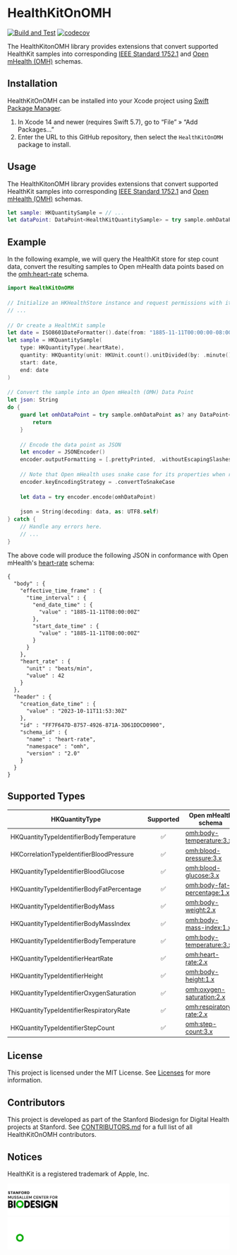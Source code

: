 <!--
                  
This source file is part of the HealthKitOnFHIR open source project

SPDX-FileCopyrightText: 2022 Stanford University and the project authors (see CONTRIBUTORS.md)

SPDX-License-Identifier: MIT
             
-->

# HealthKitOnOMH

[![Build and Test](https://github.com/StanfordBDHG/HealthKitOnOMH/actions/workflows/build-and-test.yml/badge.svg)](https://github.com/StanfordBDHG/HealthKitOnOMH/actions/workflows/build-and-test.yml)
[![codecov](https://codecov.io/gh/StanfordBDHG/HealthKitOnOMH/branch/main/graph/badge.svg?token=17BMMYE3AC)](https://codecov.io/gh/StanfordBDHG/HealthKitOnOMH)


The HealthKitonOMH library provides extensions that convert supported HealthKit samples into corresponding [IEEE Standard 1752.1](https://opensource.ieee.org/omh/1752) and [Open mHealth (OMH)](https://www.openmhealth.org/documentation/#/overview/get-started) schemas.


## Installation
HealthKitOnOMH can be installed into your Xcode project using [Swift Package Manager](https://github.com/apple/swift-package-manager).

1. In Xcode 14 and newer (requires Swift 5.7), go to “File” » “Add Packages...”
2. Enter the URL to this GitHub repository, then select the `HealthKitOnOMH` package to install.

## Usage

The HealthKitonOMH library provides extensions that convert supported HealthKit samples into corresponding [IEEE Standard 1752.1](https://opensource.ieee.org/omh/1752) and [Open mHealth (OMH)](https://www.openmhealth.org/documentation/#/overview/get-started) schemas.

```swift
let sample: HKQuantitySample = // ...
let dataPoint: DataPoint<HealthKitQuantitySample> = try sample.omhDataPoint
```

## Example

In the following example, we will query the HealthKit store for step count data, convert the resulting samples to Open mHealth data points based on the [omh:heart-rate](https://www.openmhealth.org/documentation/#/schema-docs/schema-library/schemas/omh_heart-rate) schema.

```swift
import HealthKitOnOMH

// Initialize an HKHealthStore instance and request permissions with it
// ...

// Or create a HealthKit sample
let date = ISO8601DateFormatter().date(from: "1885-11-11T00:00:00-08:00") ?? .now
let sample = HKQuantitySample(
    type: HKQuantityType(.heartRate),
    quantity: HKQuantity(unit: HKUnit.count().unitDivided(by: .minute()), doubleValue: 42.0),
    start: date,
    end: date
)

// Convert the sample into an Open mHealth (OMH) Data Point
let json: String
do {
    guard let omhDataPoint = try sample.omhDataPoint as? any DataPoint<HeartRate> else {
        return
    }
            
    // Encode the data point as JSON
    let encoder = JSONEncoder()
    encoder.outputFormatting = [.prettyPrinted, .withoutEscapingSlashes, .sortedKeys]
    
    // Note that Open mHealth uses snake case for its properties when represented in JSON
    encoder.keyEncodingStrategy = .convertToSnakeCase
            
    let data = try encoder.encode(omhDataPoint)
            
    json = String(decoding: data, as: UTF8.self)
} catch {
    // Handle any errors here.
    // ...
}
```

The above code will produce the following JSON in conformance with Open mHealth's [heart-rate](https://www.openmhealth.org/documentation/#/schema-docs/schema-library/schemas/omh_heart-rate) schema:

```
{
  "body" : {
    "effective_time_frame" : {
      "time_interval" : {
        "end_date_time" : {
          "value" : "1885-11-11T08:00:00Z"
        },
        "start_date_time" : {
          "value" : "1885-11-11T08:00:00Z"
        }
      }
    },
    "heart_rate" : {
      "unit" : "beats/min",
      "value" : 42
    }
  },
  "header" : {
    "creation_date_time" : {
      "value" : "2023-10-11T11:53:30Z"
    },
    "id" : "FF7F647D-8757-4926-871A-3D61DDCD0900",
    "schema_id" : {
      "name" : "heart-rate",
      "namespace" : "omh",
      "version" : "2.0"
    }
  }
}
```

## Supported Types

|HKQuantityType|Supported|Open mHealth schema|
|-------------|:---------:|-------------|
| HKQuantityTypeIdentifierBodyTemperature | :white_check_mark: | [omh:body-temperature:3.x](http://www.openmhealth.org/documentation/#/schema-docs/schema-library/schemas/omh_body-temperature) |
| HKCorrelationTypeIdentifierBloodPressure | :white_check_mark: | [omh:blood-pressure:3.x](http://www.openmhealth.org/documentation/#/schema-docs/schema-library/schemas/omh_blood-pressure) |
| HKQuantityTypeIdentifierBloodGlucose | :white_check_mark: | [omh:blood-glucose:3.x](http://www.openmhealth.org/documentation/#/schema-docs/schema-library/schemas/omh_blood-glucose) |
| HKQuantityTypeIdentifierBodyFatPercentage | :white_check_mark: | [omh:body-fat-percentage:1.x](http://www.openmhealth.org/documentation/#/schema-docs/schema-library/schemas/omh_body-fat-percentage) |
| HKQuantityTypeIdentifierBodyMass | :white_check_mark: | [omh:body-weight:2.x](http://www.openmhealth.org/documentation/#/schema-docs/schema-library/schemas/omh_body-weight) |
| HKQuantityTypeIdentifierBodyMassIndex | :white_check_mark: | [omh:body-mass-index:1.x](http://www.openmhealth.org/documentation/#/schema-docs/schema-library/schemas/omh_body-mass-index) |
| HKQuantityTypeIdentifierBodyTemperature | :white_check_mark: | [omh:body-temperature:3.x](http://www.openmhealth.org/documentation/#/schema-docs/schema-library/schemas/omh_body-temperature) |
| HKQuantityTypeIdentifierHeartRate | :white_check_mark: | [omh:heart-rate:2.x](http://www.openmhealth.org/documentation/#/schema-docs/schema-library/schemas/omh_heart-rate) |
| HKQuantityTypeIdentifierHeight | :white_check_mark: | [omh:body-height:1.x](http://www.openmhealth.org/documentation/#/schema-docs/schema-library/schemas/omh_body-height) |
| HKQuantityTypeIdentifierOxygenSaturation | :white_check_mark: | [omh:oxygen-saturation:2.x](http://www.openmhealth.org/documentation/#/schema-docs/schema-library/schemas/omh_oxygen-saturation) |
| HKQuantityTypeIdentifierRespiratoryRate | :white_check_mark: | [omh:respiratory-rate:2.x](http://www.openmhealth.org/documentation/#/schema-docs/schema-library/schemas/omh_respiratory-rate) |
| HKQuantityTypeIdentifierStepCount | :white_check_mark: | [omh:step-count:3.x](http://www.openmhealth.org/documentation/#/schema-docs/schema-library/schemas/omh_step-count) |


## License
This project is licensed under the MIT License. See [Licenses](https://github.com/StanfordBDHG/HealthKitOnOMH/tree/main/LICENSES) for more information.


## Contributors
This project is developed as part of the Stanford Biodesign for Digital Health projects at Stanford.
See [CONTRIBUTORS.md](https://github.com/StanfordBDHG/HealthKitOnOMH/tree/main/CONTRIBUTORS.md) for a full list of all HealthKitOnOMH contributors.


## Notices
HealthKit is a registered trademark of Apple, Inc.

![Stanford Byers Center for Biodesign Logo](https://raw.githubusercontent.com/StanfordBDHG/.github/main/assets/biodesign-footer-light.png#gh-light-mode-only)
![Stanford Byers Center for Biodesign Logo](https://raw.githubusercontent.com/StanfordBDHG/.github/main/assets/biodesign-footer-dark.png#gh-dark-mode-only)
